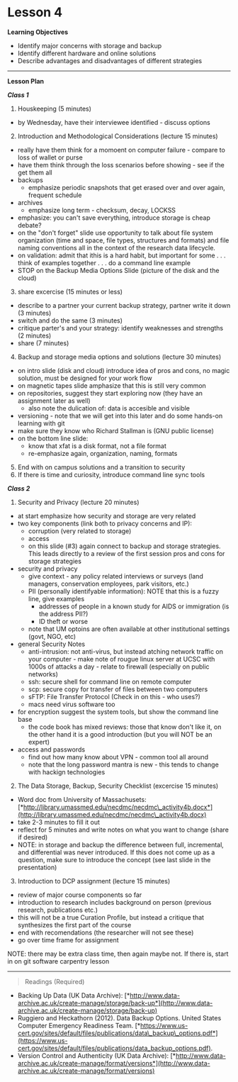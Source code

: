 Lesson 4
========

**Learning Objectives**
  - Identify major concerns with storage and backup
  - Identify different hardware and online solutions
  - Describe advantages and disadvantages of different strategies

---

**Lesson Plan**
  
*__Class 1__*  

1. Houskeeping (5 minutes)
  - by Wednesday, have their interviewee identified - discuss options
2. Introduction and Methodological Considerations (lecture 15 minutes)
  - really have them think for a momoent on computer failure - compare to loss of wallet or purse
  - have them think through the loss scenarios before showing - see if the get them all
  - backups
    - emphasize periodic snapshots that get erased over and over again, frequent schedule
  - archives
    - emphasize long term - checksum, decay, LOCKSS
  - emphasize: you can't save everything, introduce storage is cheap debate?
  - on the "don't forget" slide use opportunity to talk about file system organization (time and space, file types, structures and formats) and file naming conventions all in the context of the research data lifecycle.
  - on validation: admit that ithis is a hard habit, but important for some . . . think of examples together  . . . do a command line example
  - STOP on the Backup Media Options Slide (picture of the disk and the cloud)
3. share excercise (15 minutes or less)
  - describe to a partner your current backup strategy, partner write it down (3 minutes)
  - switch and do the same (3 minutes)
  - critique parter's and your strategy: identify weaknesses and strengths (2 minutes)
  - share (7 minutes)
4. Backup and storage media options and solutions (lecture 30 minutes)
  - on intro slide (disk and cloud) introduce idea of pros and cons, no magic solution, must be designed for your work flow
  - on magnetic tapes slide amphasize that this is still very common
  - on repositories, suggest they start exploring now (they have an assignment later as well)
    - also note the dulication of: data is accesible and visible
  - versioning - note that we will get into this later and do some hands-on learning with git
  - make sure they know who Richard Stallman is (GNU public license)
  - on the bottom line slide:
    - know that xfat is a disk format, not a file format
    - re-emphasize again, organization, naming, formats
5. End with on campus solutions and a transition to security
6. If there is time and curiosity, introduce command line sync tools

*__Class 2__*  

1. Security and Privacy (lecture 20 minutes)
  - at start emphasize how security and storage are very related
  - two key components (link both to privacy concerns and IP):
    - corruption (very related to storage)
    - access
    - on this slide (#3) again connect to backup and storage strategies. This leads directly to a review of the first session pros and cons for storage strategies
  - security and privacy
    - give context - any policy related interviews or surveys (land managers, conservation employees, park visitors, etc.)
    - PII (personally identifyable information): NOTE that this is a fuzzy line, give examples
      - addresses of people in a known study for AIDS or immigration (is the address PII?)
      - ID theft or worse
    - note that UM optoins are often available at other institutional settings (govt, NGO, etc)
  - general Security Notes
    - anti-intrusion: not anti-virus, but instead atching network traffic on your computer - make note of rougue linux server at UCSC with 1000s of attacks a day - relate to firewall (especially on public networks)
    - ssh: secure shell for command line on remote computer
    - scp: secure copy for transfer of files between two computers
    - sFTP: File Transfer Protocol (Check in on this - who uses?)
    - macs need virus software too
  - for encryption suggest the system tools, but show the command line base
    - the code book has mixed reviews: those that know don't like it, on the other hand it is a good introduction (but you will NOT be an expert)
  - access and passwords
    - find out how many know about VPN - common tool all around
    - note that the long password mantra is new - this tends to change with hackign technologies
2. The Data Storage, Backup, Security Checklist (excercise 15 minutes)
  - Word doc from University of Massachusets: [*http://library.umassmed.edu/necdmc/necdmc\_activity4b.docx*](http://library.umassmed.edu/necdmc/necdmc\_activity4b.docx)
  - take 2-3 minutes to fill it out
  - reflect for 5 minutes and write notes on what you want to change (share if desired)
  - NOTE: in storage and backup the difference between full, incremental, and differential was never introduced. If this does not come up as a question, make sure to introduce the concept (see last slide in the presentation)
3. Introduction to DCP assignment (lecture 15 minutes)
  - review of major course components so far
  - introduction to research includes background on person (previous research, publications etc.)
  - this will not be a true Curation Profile, but instead a critique that synthesizes the first part of the course
  - end with recomendations (the researcher will not see these)
  - go over time frame for assignment

NOTE: there may be extra class time, then again maybe not. If there is, start in on git software carpentry lesson
  
---

> Readings (Required)

  - Backing Up Data (UK Data Archive): [*http://www.data-archive.ac.uk/create-manage/storage/back-up*](http://www.data-archive.ac.uk/create-manage/storage/back-up)
  - Ruggiero and Heckathorn (2012). Data Backup Options. United States Computer Emergency Readiness Team. [*https://www.us-cert.gov/sites/default/files/publications/data\_backup\_options.pdf*](https://www.us-cert.gov/sites/default/files/publications/data_backup_options.pdf).
  - Version Control and Authenticity (UK Data Archive): [*http://www.data-archive.ac.uk/create-manage/format/versions*](http://www.data-archive.ac.uk/create-manage/format/versions)
